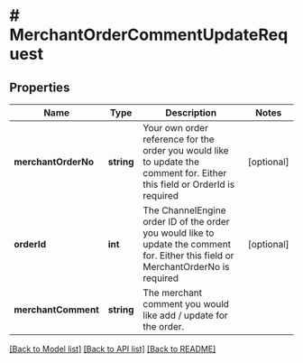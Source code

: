 # # MerchantOrderCommentUpdateRequest

## Properties

Name | Type | Description | Notes
------------ | ------------- | ------------- | -------------
**merchantOrderNo** | **string** | Your own order reference for the order you would like to update the comment for.  Either this field or OrderId is required | [optional]
**orderId** | **int** | The ChannelEngine order ID of the order you would like to update the comment for.  Either this field or MerchantOrderNo is required | [optional]
**merchantComment** | **string** | The merchant comment you would like add / update for the order. |

[[Back to Model list]](../../README.md#models) [[Back to API list]](../../README.md#endpoints) [[Back to README]](../../README.md)
